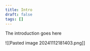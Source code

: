 ```yaml
---
title: Intro
draft: false
tags: []
---
```

The introduction goes here

![[Pasted image 20241112181403.png]]
